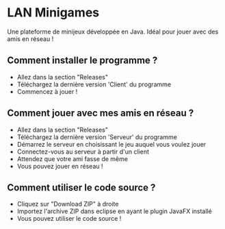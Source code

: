 # LAN Minigames
Une plateforme de minijeux développée en Java. Idéal pour jouer avec des amis en réseau !

Comment installer le programme ?
-
- Allez dans la section "Releases"
- Téléchargez la dernière version 'Client' du programme
- Commencez à jouer !

Comment jouer avec mes amis en réseau ?
-
- Allez dans la section "Releases"
- Téléchargez la dernière version 'Serveur' du programme
- Démarrez le serveur en choisissant le jeu auquel vous voulez jouer
- Connectez-vous au serveur à partir d'un client
- Attendez que votre ami fasse de même
- Vous pouvez jouer en réseau !

Comment utiliser le code source ?
-
- Cliquez sur "Download ZIP" à droite
- Importez l'archive ZIP dans eclipse en ayant le plugin JavaFX installé
- Vous pouvez utiliser le code source !

